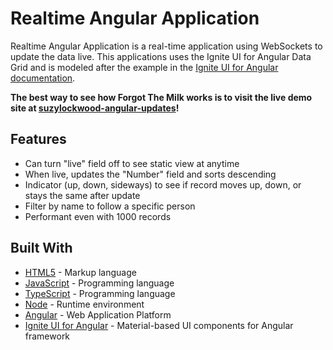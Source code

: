 # Realtime Angular Application

Realtime Angular Application is a real-time application using WebSockets to update the data live. This applications uses the Ignite UI for Angular Data Grid and is modeled after the example in the [Ignite UI for Angular documentation](https://www.infragistics.com/products/ignite-ui-angular/angular/components/grid.html).

**The best way to see how Forgot The Milk works is to visit the live demo site at [suzylockwood-angular-updates](https://suzylockwood-angular-updates.herokuapp.com/)!**

## Features

- Can turn "live" field off to see static view at anytime
- When live, updates the "Number" field and sorts descending
- Indicator (up, down, sideways) to see if record moves up, down, or stays the same after update
- Filter by name to follow a specific person
- Performant even with 1000 records

## Built With

- [HTML5](https://www.w3.org/TR/html5/) - Markup language
- [JavaScript](https://www.javascript.com/) - Programming language
- [TypeScript](https://www.typescriptlang.org/) - Programming language
- [Node](https://nodejs.org/en/) - Runtime environment
- [Angular](https://angular.io/) - Web Application Platform
- [Ignite UI for Angular](https://www.infragistics.com/products/ignite-ui-angular) - Material-based UI components for Angular framework
